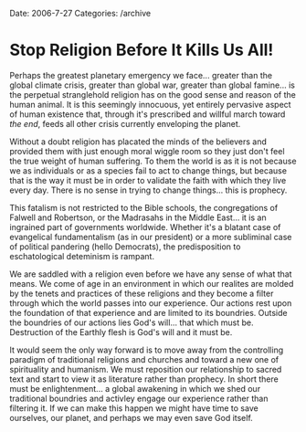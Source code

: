Date: 2006-7-27
Categories: /archive

# Stop Religion Before It Kills Us All!

Perhaps the greatest planetary emergency we face... greater than the global climate crisis, greater than global war, greater than global famine... is the perpetual stranglehold religion has on the good sense and reason of the human animal.  It is this seemingly innocuous, yet entirely pervasive aspect of human existence that, through it's prescribed and willful march toward <em>the end</em>, feeds all other crisis currently enveloping the planet.

Without a doubt religion has placated the minds of the believers and provided them with just enough moral wiggle room so they just don't feel the true weight of human suffering.  To them the world is as it is not because we as individuals or as a species fail to act to change things, but because that is the way it must be in order to validate the faith with which they live every day.  There is no sense in trying to change things... this is prophecy.

This fatalism is not restricted to the Bible schools, the congregations of Falwell and Robertson, or the Madrasahs in the Middle East... it is an ingrained part of governments worldwide.  Whether it's a blatant case of evangelical fundamentalism (as in our president) or a more subliminal case of political pandering (hello Democrats), the predisposition to eschatological deteminism is rampant.

We are saddled with a religion even before we have any sense of what that means.  We come of age in an environment in which our realites are molded by the tenets and practices of these religions and they become a filter through which the world passes into our experience.  Our actions rest upon the foundation of that experience and are limited to its boundries.  Outside the boundries of our actions lies God's will... that which must be.  Destruction of the Earthly flesh is God's will and it must be.

It would seem the only way forward is to move away from the controlling paradigm of traditional religions and churches and toward a new one of spirituality and humanism.  We must reposition our relationship to sacred text and start to view it as literature rather than prophecy.  In short there must be enlightenment... a global awakening in which we shed our traditional boundries and activley engage our experience rather than filtering it.  If we can make this happen we might have time to save ourselves, our planet, and perhaps we may even save God itself.
